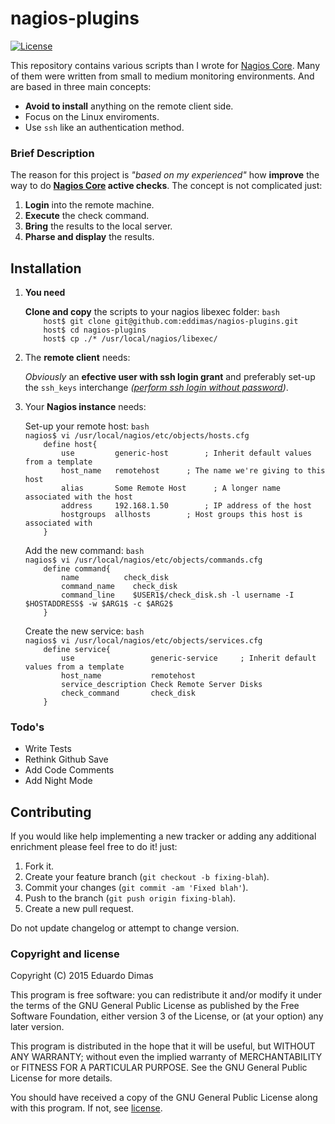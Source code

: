 <h1>nagios-plugins</h1>
<p><a href="https://www.gnu.org/licenses/gpl.html"> <img src="https://img.shields.io/badge/license-GNU--3-blue.svg?style=flat" alt="License" /> </a></p>
<p>This repository contains various scripts than I wrote for <a href="https://github.com/NagiosEnterprises/nagioscore">Nagios Core</a>.
Many of them were written from small to medium monitoring environments. And are based in three main concepts:</p>
<ul>
<li><strong>Avoid to install</strong> anything on the remote client side.</li>
<li>Focus on the Linux enviroments.</li>
<li>Use <code>ssh</code> like an authentication method.</li>
</ul>
<h3>Brief Description</h3>
<p>The reason for this project is <em>&quot;based on my experienced&quot;</em> how <strong>improve</strong> the way to do <strong><a href="https://github.com/NagiosEnterprises/nagioscore">Nagios Core</a> active checks</strong>. The concept is not complicated just:</p>
<ol>
<li><strong>Login</strong> into the remote machine.</li>
<li><strong>Execute</strong> the check command.</li>
<li><strong>Bring</strong> the results to the local server.</li>
<li><strong>Pharse and display</strong> the results.</li>
</ol>
<h2>Installation</h2>
<ol>
<li>
<p><strong>You need</strong></p>
<p><strong>Clone and copy</strong> the scripts to your nagios libexec folder:
<code>bash
	host$ git clone git@github.com:eddimas/nagios-plugins.git
	host$ cd nagios-plugins
	host$ cp ./* /usr/local/nagios/libexec/</code></p>
</li>
<li>
<p>The <strong>remote client</strong> needs:</p>
<p><em>Obviously</em> an <strong>efective user with ssh login grant</strong> and preferably set-up the <code>ssh_keys</code> interchange <em>(<a href="http://www.thegeekstuff.com/2008/11/3-steps-to-perform-ssh-login-without-password-using-ssh-keygen-ssh-copy-id/">perform ssh login without password</a>)</em>. </p>
</li>
<li>
<p>Your <strong>Nagios instance</strong> needs:</p>
<p>Set-up your remote host:
<code>bash
nagios$ vi /usr/local/nagios/etc/objects/hosts.cfg
	define host{
	    use         generic-host	 	; Inherit default values from a template
	    host_name   remotehost      ; The name we're giving to this host
	    alias		Some Remote Host	  ; A longer name associated with the host
	    address     192.168.1.50		; IP address of the host
	    hostgroups  allhosts        ; Host groups this host is associated with
	}</code></p>
<p>Add the new command:
<code>bash
nagios$ vi /usr/local/nagios/etc/objects/commands.cfg
	define command{
	    name	      check_disk
	    command_name	check_disk
	    command_line	$USER1$/check_disk.sh -l username -I $HOSTADDRESS$ -w $ARG1$ -c $ARG2$
	}</code></p>
<p>Create the new service:
<code>bash
nagios$ vi /usr/local/nagios/etc/objects/services.cfg
	define service{
	    use                 generic-service		; Inherit default values from a template
	    host_name           remotehost
	    service_description Check Remote Server Disks
	    check_command       check_disk
	}</code></p>
</li>
</ol>
<h3>Todo's</h3>
<ul>
<li>Write Tests</li>
<li>Rethink Github Save</li>
<li>Add Code Comments</li>
<li>Add Night Mode</li>
</ul>
<h2>Contributing</h2>
<p>If you would like help implementing a new tracker or adding any additional enrichment please feel free to do it! just:</p>
<ol>
<li>Fork it.</li>
<li>Create your feature branch (<code>git checkout -b fixing-blah</code>).</li>
<li>Commit your changes (<code>git commit -am 'Fixed blah'</code>).</li>
<li>Push to the branch (<code>git push origin fixing-blah</code>).</li>
<li>Create a new pull request.</li>
</ol>
<p>Do not update changelog or attempt to change version.</p>
<h3>Copyright and license</h3>
<p>Copyright (C) 2015  Eduardo Dimas</p>
<p>This program is free software: you can redistribute it and/or modify it under the terms of the GNU General Public License as published by the Free Software Foundation, either version 3 of the License, or (at your option) any later version.</p>
<p>This program is distributed in the hope that it will be useful, but WITHOUT ANY WARRANTY; without even the implied warranty of MERCHANTABILITY or FITNESS FOR A PARTICULAR PURPOSE.  See the GNU General Public License for more details.</p>
<p>You should have received a copy of the GNU General Public License along with this program.  If not, see <a href="https://www.gnu.org/licenses/gpl.html">license</a>.</p>
